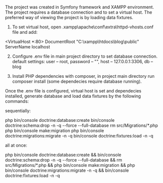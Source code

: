The project was created in Symfony framework and XAMPP environment.
The project requires a database connection and to set a virtual host.
The preferred way of viewing the project is by loading data fixtures.

1. To set virtual host, open .xampp\apache\conf\extra\httpd-vhosts.conf file and add:

<VirtualHost \*:80>
DocumentRoot "C:\xampp\htdocs\blog\public"
ServerName localhost
</VirtualHost>

2. Configure .env file in main project directory to set database connection.
   default settings: user – root, password – "", host – 127.0.0.1:3306, db – blog

3. Install PHP dependencies with composer, in project main directory run composer install (some dependecies require database running).

Once the .env file is configured, virtual host is set and dependecies installed, generate database and load data fixtures by the following commands:

sequentially:

php bin/console doctrine:database:create
bin/console doctrine:schema:drop -n -q --force --full-database
rm src/Migrations/\*.php
php bin/console make:migration
php bin/console doctrine:migrations:migrate -n -q
bin/console doctrine:fixtures:load -n -q

all at once:

php bin/console doctrine:database:create &&
bin/console doctrine:schema:drop -n -q --force --full-database &&
rm src/Migrations/\*.php &&
php bin/console make:migration &&
php bin/console doctrine:migrations:migrate -n -q &&
bin/console doctrine:fixtures:load -n -q
